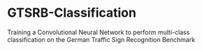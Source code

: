 # GTSRB-Classification
Training a Convolutional Neural Network to perform multi-class classification on the German Traffic Sign Recognition Benchmark
